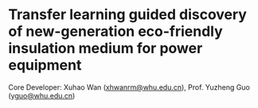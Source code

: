 # Transfer learning guided discovery of new-generation eco-friendly insulation medium for power equipment

Core Developer: Xuhao Wan (xhwanrm@whu.edu.cn), Prof. Yuzheng Guo (yguo@whu.edu.cn)
